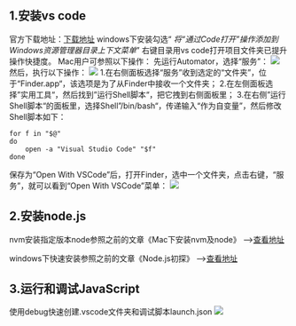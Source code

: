 ## 1.安装vs code

官方下载地址：[下载地址](https://code.visualstudio.com/)
windows下安装勾选“ *将“通过Code打开”操作添加到Windows资源管理器目录上下文菜单*”
右键目录用vs code打开项目文件夹已提升操作快捷度。
Mac用户可参照以下操作：
先运行Automator，选择“服务”：
![](P4-Node.js/_media/002/P4-002-001.png)
然后，执行以下操作：
![](P4-Node.js/_media/002/P4-002-002.png)
1.在右侧面板选择“服务”收到选定的“文件夹”，位于“Finder.app“，该选项是为了从Finder中接收一个文件夹；
2.在左侧面板选择”实用工具“，然后找到”运行Shell脚本“，把它拽到右侧面板里；
3.在右侧”运行Shell脚本“的面板里，选择Shell”/bin/bash“，传递输入“作为自变量”，然后修改Shell脚本如下：
```
for f in "$@"
do
    open -a "Visual Studio Code" "$f"
done
```
保存为“Open With VSCode”后，打开Finder，选中一个文件夹，点击右键，“服务”，就可以看到“Open With VSCode”菜单：
![](P4-Node.js/_media/002/P4-002-003.png)


## 2.安装node.js

nvm安装指定版本node参照之前的文章《Mac下安装nvm及node》 -->[查看地址](http://m.dinghui.me/?p=245 "Mac下安装nvm及node")

windows下快速安装参照之前的文章《Node.js初探》 -->[查看地址](http://m.dinghui.me/?p=69 "Node.js初探")

## 3.运行和调试JavaScript
使用debug快速创建.vscode文件夹和调试脚本launch.json
![](P4-Node.js/_media/002/P4-002-004.png)


